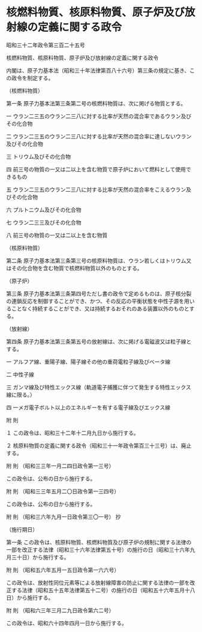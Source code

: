 # 核燃料物質、核原料物質、原子炉及び放射線の定義に関する政令

昭和三十二年政令第三百二十五号

核燃料物質、核原料物質、原子炉及び放射線の定義に関する政令

内閣は、原子力基本法（昭和三十年法律第百八十六号）第三条の規定に基き、この政令を制定する。

（核燃料物質）

第一条 原子力基本法第三条第二号の核燃料物質は、次に掲げる物質とする。

一 ウラン二三五のウラン二三八に対する比率が天然の混合率であるウラン及びその化合物

二 ウラン二三五のウラン二三八に対する比率が天然の混合率に達しないウラン及びその化合物

三 トリウム及びその化合物

四 前三号の物質の一又は二以上を含む物質で原子炉において燃料として使用できるもの

五 ウラン二三五のウラン二三八に対する比率が天然の混合率をこえるウラン及びその化合物

六 プルトニウム及びその化合物

七 ウラン二三三及びその化合物

八 前三号の物質の一又は二以上を含む物質

（核原料物質）

第二条 原子力基本法第三条第三号の核原料物質は、ウラン若しくはトリウム又はその化合物を含む物質で核燃料物質以外のものとする。

（原子炉）

第三条 原子力基本法第三条第四号ただし書の政令で定めるものは、原子核分裂の連鎖反応を制御することができ、かつ、その反応の平衡状態を中性子源を用いることなく持続することができ、又は持続するおそれのある装置以外のものとする。

（放射線）

第四条 原子力基本法第三条第五号の放射線は、次に掲げる電磁波又は粒子線とする。

一 アルフア線、重陽子線、陽子線その他の重荷電粒子線及びベータ線

二 中性子線

三 ガンマ線及び特性エックス線（軌道電子捕獲に伴つて発生する特性エックス線に限る。）

四 一メガ電子ボルト以上のエネルギーを有する電子線及びエックス線

附 則

１ この政令は、昭和三十二年十二月九日から施行する。

２ 核原料物質の定義に関する政令（昭和三十一年政令第百三十三号）は、廃止する。

附 則 （昭和三三年一月二四日政令第一三号）

この政令は、公布の日から施行する。

附 則 （昭和三三年五月二〇日政令第一三四号）

この政令は、公布の日から施行する。

附 則 （昭和三六年九月一日政令第三〇一号） 抄

（施行期日）

第一条 この政令は、核原料物質、核燃料物質及び原子炉の規制に関する法律の一部を改正する法律（昭和三十六年法律第五十号）の施行の日（昭和三十六年九月三十日）から施行する。

附 則 （昭和五六年五月一五日政令第一六六号）

この政令は、放射性同位元素等による放射線障害の防止に関する法律の一部を改正する法律（昭和五十五年法律第五十二号）の施行の日（昭和五十六年五月十八日）から施行する。

附 則 （昭和六三年三月二九日政令第六二号）

この政令は、昭和六十四年四月一日から施行する。
